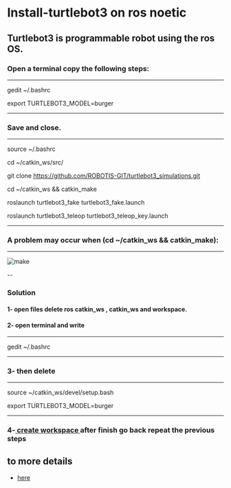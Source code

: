 # Install-turtlebot3 on ros noetic

## Turtlebot3 is programmable robot using the ros OS.

### Open a terminal copy the following steps:

---

gedit ~/.bashrc

export TURTLEBOT3_MODEL=burger

---

### Save and close.

---

source ~/.bashrc

cd ~/catkin_ws/src/

git clone https://github.com/ROBOTIS-GIT/turtlebot3_simulations.git

cd ~/catkin_ws && catkin_make

roslaunch turtlebot3_fake turtlebot3_fake.launch

roslaunch turtlebot3_teleop turtlebot3_teleop_key.launch

 --- 
 
 ### A problem may occur when (cd ~/catkin_ws && catkin_make):
 
 ---
 
 ![make](https://user-images.githubusercontent.com/66622418/88215354-310db800-cc64-11ea-8ab4-544f5fef7286.jpg)

--


### Solution
#### 1- open files delete ros catkin_ws , catkin_ws and workspace.
#### 2- open terminal and write 
---

gedit ~/.bashrc

---

### 3- then delete 

---

source ~/catkin_ws/devel/setup.bash

export TURTLEBOT3_MODEL=burger

---
### 4-[ create workspace ](http://wiki.ros.org/catkin/Tutorials/create_a_workspace) after finish go back repeat the previous steps

## to more details
* [here](https://automaticaddison.com/how-to-launch-the-turtlebot3-simulation-with-ros/#gazebo)

